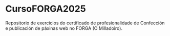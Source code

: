 # CursoFORGA2025
Repositorio de exercicios do certificado de profesionalidade de Confección e publicación de páxinas web no FORGA (O Milladoiro).

